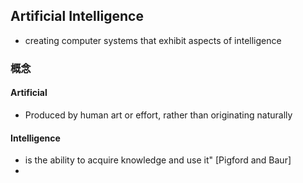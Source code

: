 ## Artificial Intelligence

- creating computer systems that exhibit aspects of intelligence

### 概念

#### Artificial

- Produced by human art or effort, rather than originating naturally

#### Intelligence
 - is the ability to acquire knowledge and use it" [Pigford and Baur]
 - 



